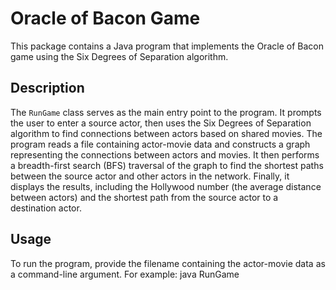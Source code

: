 # Oracle of Bacon Game

This package contains a Java program that implements the Oracle of Bacon game using the Six Degrees of Separation algorithm.

## Description

The `RunGame` class serves as the main entry point to the program. It prompts the user to enter a source actor, then uses the Six Degrees of Separation algorithm to find connections between actors based on shared movies. 
The program reads a file containing actor-movie data and constructs a graph representing the connections between actors and movies. It then performs a breadth-first search (BFS) traversal of the graph to find the shortest paths 
between the source actor and other actors in the network. Finally, it displays the results, including the Hollywood number (the average distance between actors) and the shortest path from the source actor to a destination actor.

## Usage

To run the program, provide the filename containing the actor-movie data as a command-line argument. For example:
java RunGame <filename>

